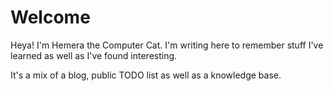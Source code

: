 # Welcome

Heya! I'm Hemera the Computer Cat. I'm writing here to remember stuff I've learned as well as I've found interesting.

It's a mix of a blog, public TODO list as well as a knowledge base.
